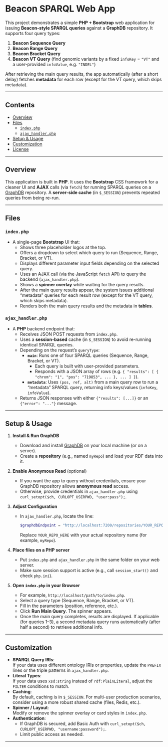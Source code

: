# Beacon SPARQL Web App

This project demonstrates a simple **PHP + Bootstrap** web application for issuing **Beacon-style SPARQL queries** against a **GraphDB** repository. It supports four query types:

1. **Beacon Sequence Query**  
2. **Beacon Range Query**  
3. **Beacon Bracket Query**  
4. **Beacon VT Query** (find genomic variants by a fixed `infoKey` = `"VT"` and a user-provided `infoValue`, e.g. `"INDEL"`)

After retrieving the main query results, the app automatically (after a short delay) fetches **metadata** for each row (except for the VT query, which skips metadata).

---

## Contents

- [Overview](#overview)
- [Files](#files)
  - [`index.php`](#indexphp)
  - [`ajax_handler.php`](#ajax_handlerphp)
- [Setup & Usage](#setup--usage)
- [Customization](#customization)
- [License](#license)

---

## Overview

This application is built in **PHP**. It uses the **Bootstrap** CSS framework for a cleaner UI and **AJAX** calls (via `fetch`) for running SPARQL queries on a [GraphDB](https://www.ontotext.com/products/graphdb/) repository. A **server-side cache** (in `$_SESSION`) prevents repeated queries from being re-run.

---

## Files

### `index.php`

- A single-page **Bootstrap** UI that:
  - Shows three placeholder logos at the top.
  - Offers a dropdown to select which query to run (Sequence, Range, Bracket, or VT).
  - Displays different parameter input fields depending on the selected query.
  - Uses an AJAX call (via the JavaScript `fetch` API) to query the backend (`ajax_handler.php`).
  - Shows a **spinner overlay** while waiting for the query results.
  - After the main query results appear, the system issues additional “metadata” queries for each result row (except for the VT query, which skips metadata).
  - Renders both the main query results and the metadata in **tables**.

### `ajax_handler.php`

- A **PHP** backend endpoint that:
  - Receives JSON POST requests from `index.php`.
  - Uses a **session-based** cache (in `$_SESSION`) to avoid re-running identical SPARQL queries.
  - Depending on the request’s `queryType`:
    - **`main`**: Runs one of four SPARQL queries (Sequence, Range, Bracket, or VT).
      - Each query is built with user-provided parameters.
      - Responds with a JSON array of rows (e.g. `{ "results": [ { "chrom": "1", "pos": "719853", ... }, ... ] }`).
    - **`metadata`**: Uses `(pos, ref, alt)` from a main query row to run a “metadata” SPARQL query, returning info keys/values (`infoKey`, `infoValue`).
  - Returns JSON responses with either `{"results": [...]}` or an `{"error": "..."}` message.

---

## Setup & Usage

1. **Install & Run GraphDB**  
   - Download and install [GraphDB](https://www.ontotext.com/products/graphdb/) on your local machine (or on a server).
   - Create a **repository** (e.g., named `myRepo`) and load your RDF data into it.

2. **Enable Anonymous Read** (optional)  
   - If you want the app to query without credentials, ensure your GraphDB repository allows **anonymous read** access.
   - Otherwise, provide credentials in `ajax_handler.php` using `curl_setopt($ch, CURLOPT_USERPWD, "user:pass");`.

3. **Adjust Configuration**  
   - In `ajax_handler.php`, locate the line:  
     ```php
     $graphdbEndpoint = "http://localhost:7200/repositories/YOUR_REPO_HERE";
     ```
     Replace `YOUR_REPO_HERE` with your actual repository name (for example, `myRepo`).

4. **Place files on a PHP server**  
   - Put `index.php` and `ajax_handler.php` in the same folder on your web server.
   - Make sure session support is active (e.g., call `session_start()` and check `php.ini`).

5. **Open `index.php` in your Browser**  
   - For example, `http://localhost/path/to/index.php`.
   - Select a query type (Sequence, Range, Bracket, or VT).
   - Fill in the parameters (position, reference, etc.).
   - Click **Run Main Query**. The spinner appears.
   - Once the main query completes, results are displayed. If applicable (for queries 1–3), a second metadata query runs automatically (after half a second) to retrieve additional info.

---

## Customization

- **SPARQL Query IRIs**:  
  If your data uses different ontology IRIs or properties, update the `PREFIX` lines or the triple patterns in `ajax_handler.php`.
- **Literal Types**:  
  If your data uses `xsd:string` instead of `rdf:PlainLiteral`, adjust the `FILTER` conditions to match.
- **Caching**:  
  By default, caching is in `$_SESSION`. For multi-user production scenarios, consider using a more robust shared cache (files, Redis, etc.).
- **Spinner / Layout**:  
  Modify or remove the spinner overlay or card styles in `index.php`.
- **Authentication**:  
  - If GraphDB is secured, add Basic Auth with `curl_setopt($ch, CURLOPT_USERPWD, "username:password");`.
  - Limit public access as needed.

---